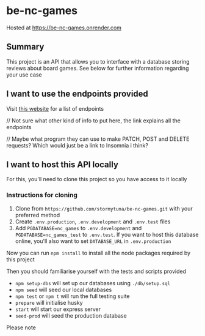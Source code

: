 # be-nc-games

Hosted at https://be-nc-games.onrender.com

## Summary

This project is an API that allows you to interface with a database storing reviews about board games. See below for further information regarding your use case

## I want to use the endpoints provided

Visit [this website](https://be-nc-games.onrender.com/api) for a list of endpoints

// Not sure what other kind of info to put here, the link explains all the endpoints

// Maybe what program they can use to make PATCH, POST and DELETE requests? Which would just be a link to Insomnia i think?

## I want to host this API locally

For this, you'll need to clone this project so you have access to it locally

### Instructions for cloning

<ol>
  <li> Clone from <code>https://github.com/stormytuna/be-nc-games.git</code> with your preferred method
  <li> Create <code>.env.production</code>, <code>.env.development</code> and <code>.env.test</code> files
  <li> Add <code>PGDATABASE=nc_games</code> to <code>.env.development</code> and <code>PGDATABASE=nc_games_test</code> to <code>.env.test</code>. If you want to host this database online, you'll also want to set <code>DATABASE_URL</code> in <code>.env.production</code>
</ol>

Now you can run `npm install` to install all the node packages required by this project

Then you should familiarise yourself with the tests and scripts provided

<ul>
  <li> <code>npm setup-dbs</code> will set up our databases using <code>./db/setup.sql</code>
  <li> <code>npm seed</code> will seed our local databases 
  <li> <code>npm test</code> or <code>npm t</code> will run the full testing suite
  <li> <code>prepare</code> will initialise husky
  <li> <code>start</code> will start our express server
  <li> <code>seed-prod</code> will seed the production database
</ul>

Please note
